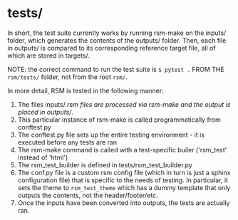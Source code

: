 # tests/

In short, the test suite currently works by running rsm-make on the inputs/ folder,
which generates the contents of the outputs/ folder.  Then, each file in outputs/ is
compared to its corresponding reference target file, all of which are stored in
targets/.

NOTE: the correct command to run the test suite is `$ pytest .` FROM THE `rsm/tests/`
folder, not from the root `rsm/`.

In more detail, RSM is tested in the following manner:

1. The files inputs/*.rsm files are processed via rsm-make and the output is placed in
   outputs/*.
2. This particular instance of rsm-make is called programmatically from conftest.py
3. The conftest.py file sets up the entire testing environment - it is executed before
   any tests are ran
4. The rsm-make command is called with a test-specific builer ('rsm_test' instead of
   'html')
5. The rsm_test_builder is defined in tests/rsm_test_builder.py
5. The conf.py file is a custom rsm config file (which in turn is just a sphinx
   configuration file) that is specific to the needs of testing.  In particular, it sets
   the theme to `rsm_test_theme` which has a dummy template that only outputs the
   contents, not the header/footer/etc.
6. Once the inputs have been converted into outputs, the tests are actually ran.
